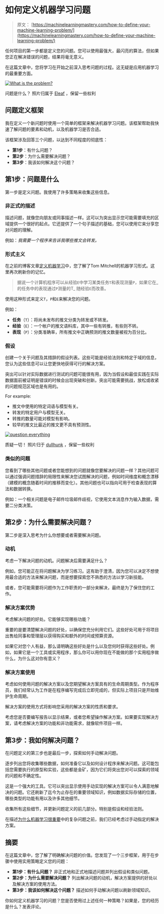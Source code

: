 # 如何定义机器学习问题

> 原文： [https://machinelearningmastery.com/how-to-define-your-machine-learning-problem/](https://machinelearningmastery.com/how-to-define-your-machine-learning-problem/)

任何项目的第一步都是定义您的问题。您可以使用最强大，最闪亮的算法，但如果您正在解决错误的问题，结果将毫无意义。

在这篇文章中，您将学习在开始之前深入思考问题的过程。这无疑是应用机器学习的最重要方面。

[![What is the problem?](img/728f17058ab4cb5e7538644838484248.jpg)](https://3qeqpr26caki16dnhd19sv6by6v-wpengine.netdna-ssl.com/wp-content/uploads/2013/12/question.jpg)

问题是什么？
照片归属于 [Eleaf](http://www.flickr.com/photos/eleaf/2536358399/sizes/l/) ，保留一些权利

## 问题定义框架

我在定义一个新问题时使用一个简单的框架来解决机器学习问题。该框架帮助我快速了解问题的要素和动机，以及机器学习是否合适。

该框架涉及回答三个问题，以达到不同程度的彻底性：

*   **第1步**：有什么问题？
*   **第2步**：为什么需要解决问题？
*   **第3步**：我该如何解决这个问题？

## 第1步：问题是什么

第一步是定义问题。我使用了许多策略来收集这些信息。

### 非正式的描述

描述问题，就像您向朋友或同事描述一样。这可以为突出显示您可能需要填充的区域提供一个很好的起点。它还提供了一个句子描述的基础，您可以使用它来分享您对问题的理解。

例如：_我需要一个程序来告诉我哪些推文会转发。_

### 形式主义

在之前的博客文章[定义机器学习](http://machinelearningmastery.com/what-is-machine-learning/ "What is Machine Learning: A Tour of Authoritative Definitions and a Handy One-Liner You Can Use")中，您了解了Tom Mitchell的机器学习形式。这里再次刷新你的记忆。

> 据说一个计算机程序可以从经验`E`中学习某类任务`T`和表现测量`P`，如果它在_的任务中的表现通过`P`测量的T_ 随经验`E`而改善。

使用这种形式来定义`T`，`P`和`E`来解决您的问题。

例如：

*   **任务**（`T`）：将尚未发布的推文分类为转发或不转发。
*   **经验**（`E`）：一个帐户的推文语料库，其中一些有转推，有些则不转。
*   **表现**（`P`）：分类准确率，所有推文中正确预测的推文数量被视为百分比。

### 假设

创建一个关于问题及其措辞的假设列表。这些可能是经验法则和特定于域的信息，您认为这些信息可以让您更快地获得可行的解决方案。

突出可以针对实际数据进行测试的问题可能很有用，因为当假设和最佳实践在实际数据面前被证明是错误的时候会出现突破和创新。突出可能需要挑战，放松或收紧的问题规范区域也是有用的。

For example:

*   推文中使用的特定词语与模型有关。
*   转发的特定用户与模型无关。
*   转推的数量可能对模型有影响。
*   较早的推文比最近的推文更不具有预测性。

[![question everything](img/c1ad17e98216756c24376c6529da4c02.jpg)](https://3qeqpr26caki16dnhd19sv6by6v-wpengine.netdna-ssl.com/wp-content/uploads/2013/12/question-everything.jpg)

质疑一切！
照片归于 [dullhunk](http://www.flickr.com/photos/dullhunk/202872717/sizes/l/) ，保留一些权利

### 类似的问题

您看到了哪些其他问题或者您能想到的问题就像您要解决的问题一样？其他问题可以通过强调问题措辞的局限性来解决您试图解决的问题，例如时间维度和概念漂移（建模的概念随着时间的推移而变化）。其他问题也可以指向可用于检查表现的算法和数据转换。

例如：一个相关问题是电子邮件垃圾邮件歧视，它使用文本消息作为输入数据，需要二分类决策。

## 第2步：为什么需要解决问题？

第二步是深入思考为什么你想要或者需要解决问题。

### 动机

考虑一下解决问题的动机。问题解决后需要满足什么？

例如，您可能正在将问题解决为学习练习。这有助于澄清，因为您可以决定不想使用最合适的方法来解决问题，而是想要探索您不熟悉的方法以学习新技能。

或者，您可能需要将问题作为工作职责的一部分来解决，最终是为了保住您的工作。

### 解决方案优势

考虑解决问题的好处。它能够实现哪些功能？

重要的是要清楚解决问题的好处，以确保您充分利用它们。这些好处可用于将项目出售给同事和管理层以获得购买和额外的时间或预算资源。

如果它对您个人有益，那么请明确这些好处是什么以及您何时获得这些好处。例如，如果它是一个工具或实用程序，那么你可以用你现在不能做的那个实用程序做什么，为什么这对你有意义？

### 解决方案使用

考虑如何使用问题的解决方案以及您期望解决方案具有的生命周期类型。作为程序员，我们经常认为工作是在程序编写完成后立即完成的，但实际上项目只是开始维护生命周期。

解决方案的使用方式将影响您采用的解决方案的性质和要求。

考虑您是否要编写报告以显示结果，或者您希望操作解决方案。如果要实现解决方案，请考虑解决方案的功能和非功能需求，就像软件项目一样。

## 第3步：我如何解决问题？

在问题定义的第三步也是最后一步，探索如何手动解决问题。

逐步列出您将收集哪些数据，如何准备它以及如何设计程序来解决问题。这可能包括您需要执行的原型和实验，这些都是金矿，因为它们将突出您对可以探索的领域的问题和不确定性。

这是一个强大的工具。它可以突出显示使用手动实现的解决方案可以令人满意地解决的问题。它还刷新了迄今为止存在的重要领域知识，例如数据实际存储的位置，哪些类型的功能有用以及许多其他细节。

收集所有这些细节，并更新问题定义的前几部分。特别是假设和经验法则。

在描述[为什么机器学习很重要](http://machinelearningmastery.com/machine-learning-matters/ "Machine Learning Matters")中的复杂问题之前，我们已经考虑过手动指定的解决方案。

## 摘要

在这篇文章中，您了解了明确解决问题的价值。您发现了一个三步框架，用于在步骤中使用实用策略定义您的问题：

*   **第1步：有什么问题？** 非正式地和正式地描述问题并列出假设和类似问题。
*   **第2步：为什么需要解决问题？** 列出解决问题的动机，解决方案提供的好处以及解决方案的使用方法。
*   **第3步：我该如何解决这个问题？** 描述如何手动解决问题以刷新领域知识。

你如何定义机器学习的问题？您是否使用过上述任何一种策略？如果是，您的经历是什么？发表评论。